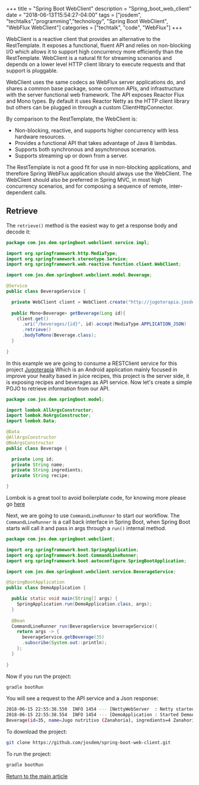 +++
title =  "Spring Boot WebClient"
description = "Spring_boot_web_client"
date = "2018-06-13T15:54:27-04:00"
tags = ["josdem", "techtalks","programming","technology", "Spring Boot WebClient", "WebFlux WebClient"]
categories = ["techtalk", "code", "WebFlux"]
+++

WebClient is a reactive client that provides an alternative to the RestTemplate. It exposes a functional, fluent API and relies on non-blocking I/O which allows it to support high concurrency more efficiently than the RestTemplate. WebClient is a natural fit for streaming scenarios and depends on a lower level HTTP client library to execute requests and that support is pluggable.

WebClient uses the same codecs as WebFlux server applications do, and shares a common base package, some common APIs, and infrastructure with the server functional web framework. The API exposes Reactor Flux and Mono types. By default it uses Reactor Netty as the HTTP client library but others can be plugged in through a custom ClientHttpConnector.

By comparison to the RestTemplate, the WebClient is:

* Non-blocking, reactive, and supports higher concurrency with less hardware resources.
* Provides a functional API that takes advantage of Java 8 lambdas.
* Supports both synchronous and asynchronous scenarios.
* Supports streaming up or down from a server.

The RestTemplate is not a good fit for use in non-blocking applications, and therefore Spring WebFlux application should always use the WebClient. The WebClient should also be preferred in Spring MVC, in most high concurrency scenarios, and for composing a sequence of remote, inter-dependent calls.

## Retrieve 

The `retrieve()` method is the easiest way to get a response body and decode it:

```java
package com.jos.dem.springboot.webclient.service.impl;

import org.springframework.http.MediaType;
import org.springframework.stereotype.Service;
import org.springframework.web.reactive.function.client.WebClient;

import com.jos.dem.springboot.webclient.model.Beverage;

@Service
public class BeverageService {

  private WebClient client = WebClient.create("http://jugoterapia.josdem.io/jugoterapia-server");
  
  public Mono<Beverage> getBeverage(Long id){
    client.get()
      .uri("/beverages/{id}", id).accept(MediaType.APPLICATION_JSON)
      .retrieve()
      .bodyToMono(Beverage.class);
  }
  
}
```

In this example we are going to consume a RESTClient service for this project [Jugoterapia](https://github.com/josdem/jugoterapia-spring-boot) Which is an Android application mainly focused in improve your healty based in juice recipes, this project is the server side, it is exposing recipes and beverages as API service. Now let's create a simple POJO to retrieve information from our API.

```java
package com.jos.dem.springboot.model;

import lombok.AllArgsConstructor;
import lombok.NoArgsConstructor;
import lombok.Data;

@Data
@AllArgsConstructor
@NoArgsConstructor
public class Beverage {

  private Long id;
  private String name;
  private String ingredients;
  private String recipe;

}
```

Lombok is a great tool to avoid boilerplate code, for knowing more please go [here](https://projectlombok.org/)

Next, we are going to use `CommandLineRunner` to start our workflow. The `CommandLineRunner` is a call back interface in Spring Boot, when Spring Boot starts will call it and pass in args through a `run()` internal method.

```java
package com.jos.dem.springboot.webclient;

import org.springframework.boot.SpringApplication;
import org.springframework.boot.CommandLineRunner;
import org.springframework.boot.autoconfigure.SpringBootApplication;

import com.jos.dem.springboot.webclient.service.BeverageService;

@SpringBootApplication
public class DemoApplication {

  public static void main(String[] args) {
    SpringApplication.run(DemoApplication.class, args);
  }
  
  @Bean
  CommandLineRunner run(BeverageService beverageService){
    return args -> {
      beverageService.getBeverage(35)
      .subscribe(System.out::println);
    };
  }
  
}
```

Now if you run the project:

```bash
gradle bootRun
```

You will see a request to the API service and a Json response:

```bash
2018-06-15 22:55:38.550  INFO 1454 --- [NettyWebServer  : Netty started on port(s): 8080
2018-06-15 22:55:38.554  INFO 1454 --- [DemoApplication : Started DemoApplication 
Beverage(id=35, name=Jugo nutritivo (Zanahoria), ingredients=4 Zanahorias,1 Tallo de apío,1 Pera,5 hojas de espinacas, recipe=Lava perfectamente todos los ingrendientes. Pasa la zanahoria por el extractor, el apio, las espinacas y la pera. Mezcla todo perfectamente y bebe de inmediato. La espinaca es una excelente fuente de hierro. Promueve el transporte y depósito de oxí­geno en los tejidos, aumenta la fuerza muscular, ayuda a bajar de peso, favorece el tránsito intestinal, beneficia a mujeres embarazadas y niños debido a su contenido de ácido fólico (vitamina B9), mejora la visión y mantiene la presión arterial balanceada.)
```

To download the project:

```bash
git clone https://github.com/josdem/spring-boot-web-client.git
```

To run the project:

```bash
gradle bootRun
```

[Return to the main article](/techtalk/spring#Spring_Boot)